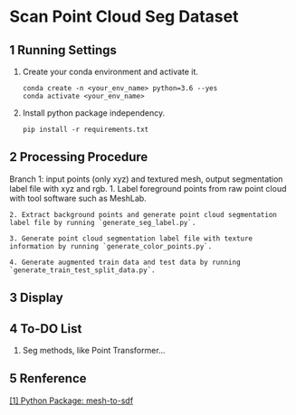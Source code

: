 # Scan Point Cloud Seg Dataset

## 1 Running Settings

1. Create your conda environment and activate it.

    ```Shell
    conda create -n <your_env_name> python=3.6 --yes
    conda activate <your_env_name>
    ```

2. Install python package independency.

    ```Shell
    pip install -r requirements.txt
    ```

## 2 Processing Procedure

Branch 1: input points (only xyz) and textured mesh, output segmentation label file with xyz and rgb.
    1. Label foreground points from raw point cloud with tool software such as MeshLab.

    2. Extract background points and generate point cloud segmentation label file by running `generate_seg_label.py`.

    3. Generate point cloud segmentation label file with texture information by running `generate_color_points.py`.

    4. Generate augmented train data and test data by running `generate_train_test_split_data.py`.

## 3 Display

## 4 To-DO List

1. Seg methods, like Point Transformer...

## 5 Renference

[[1] Python Package: mesh-to-sdf](https://github.com/marian42/mesh_to_sdf)
